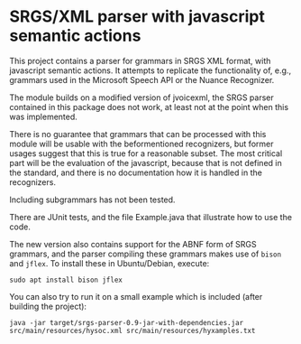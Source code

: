 # SRGS/XML parser with javascript semantic actions

This project contains a parser for grammars in SRGS XML format, with javascript semantic actions. It attempts to replicate the functionality of, e.g., grammars used in the Microsoft Speech API or the Nuance Recognizer.

The module builds on a modified version of jvoicexml, the SRGS parser contained in this package does not work, at least not at the point when this was implemented.

There is no guarantee that grammars that can be processed with this module will be usable with the beformentioned recognizers, but former usages suggest that this is true for a reasonable subset. The most critical part will be the evaluation of the javascript, because that is not defined in the standard, and there is no documentation how it is handled in the recognizers.

Including subgrammars has not been tested.

There are JUnit tests, and the file Example.java that illustrate how to use the code.

The new version also contains support for the ABNF form of SRGS grammars, and the parser compiling these grammars makes use of `bison` and `jflex`. To install these in Ubuntu/Debian, execute:

```
sudo apt install bison jflex
```

You can also try to run it on a small example which is included (after building the project):

```
java -jar target/srgs-parser-0.9-jar-with-dependencies.jar src/main/resources/hysoc.xml src/main/resources/hyxamples.txt
```
